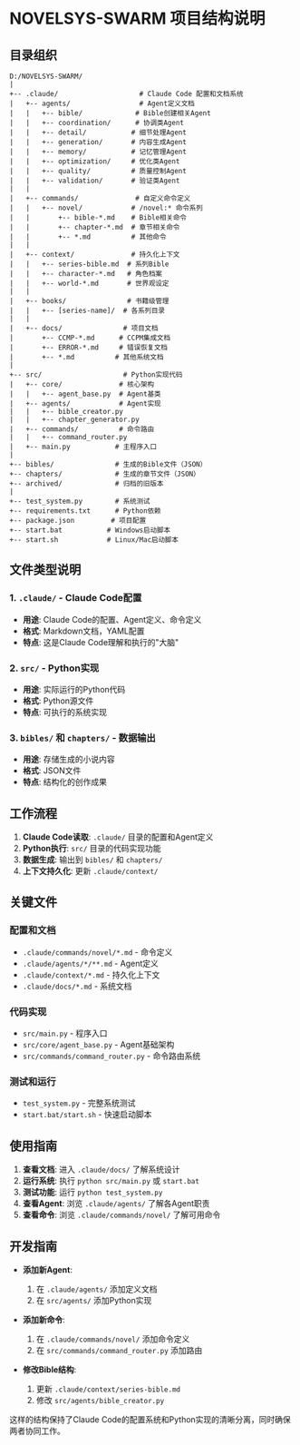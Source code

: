 # NOVELSYS-SWARM 项目结构说明

## 目录组织

```
D:/NOVELSYS-SWARM/
|
+-- .claude/                    # Claude Code 配置和文档系统
|   +-- agents/                 # Agent定义文档
|   |   +-- bible/             # Bible创建相关Agent
|   |   +-- coordination/      # 协调类Agent
|   |   +-- detail/           # 细节处理Agent
|   |   +-- generation/       # 内容生成Agent
|   |   +-- memory/           # 记忆管理Agent
|   |   +-- optimization/     # 优化类Agent
|   |   +-- quality/          # 质量控制Agent
|   |   +-- validation/       # 验证类Agent
|   |
|   +-- commands/              # 自定义命令定义
|   |   +-- novel/            # /novel:* 命令系列
|   |       +-- bible-*.md    # Bible相关命令
|   |       +-- chapter-*.md  # 章节相关命令
|   |       +-- *.md          # 其他命令
|   |
|   +-- context/              # 持久化上下文
|   |   +-- series-bible.md  # 系列Bible
|   |   +-- character-*.md   # 角色档案
|   |   +-- world-*.md       # 世界观设定
|   |
|   +-- books/               # 书籍级管理
|   |   +-- [series-name]/  # 各系列目录
|   |
|   +-- docs/               # 项目文档
|       +-- CCMP-*.md      # CCPM集成文档
|       +-- ERROR-*.md     # 错误恢复文档
|       +-- *.md          # 其他系统文档
|
+-- src/                    # Python实现代码
|   +-- core/              # 核心架构
|   |   +-- agent_base.py  # Agent基类
|   +-- agents/            # Agent实现
|   |   +-- bible_creator.py
|   |   +-- chapter_generator.py
|   +-- commands/          # 命令路由
|   |   +-- command_router.py
|   +-- main.py           # 主程序入口
|
+-- bibles/               # 生成的Bible文件（JSON）
+-- chapters/             # 生成的章节文件（JSON）
+-- archived/             # 归档的旧版本
|
+-- test_system.py        # 系统测试
+-- requirements.txt      # Python依赖
+-- package.json         # 项目配置
+-- start.bat           # Windows启动脚本
+-- start.sh            # Linux/Mac启动脚本
```

## 文件类型说明

### 1. `.claude/` - Claude Code配置
- **用途**: Claude Code的配置、Agent定义、命令定义
- **格式**: Markdown文档，YAML配置
- **特点**: 这是Claude Code理解和执行的"大脑"

### 2. `src/` - Python实现
- **用途**: 实际运行的Python代码
- **格式**: Python源文件
- **特点**: 可执行的系统实现

### 3. `bibles/` 和 `chapters/` - 数据输出
- **用途**: 存储生成的小说内容
- **格式**: JSON文件
- **特点**: 结构化的创作成果

## 工作流程

1. **Claude Code读取**: `.claude/` 目录的配置和Agent定义
2. **Python执行**: `src/` 目录的代码实现功能
3. **数据生成**: 输出到 `bibles/` 和 `chapters/`
4. **上下文持久化**: 更新 `.claude/context/`

## 关键文件

### 配置和文档
- `.claude/commands/novel/*.md` - 命令定义
- `.claude/agents/*/**.md` - Agent定义
- `.claude/context/*.md` - 持久化上下文
- `.claude/docs/*.md` - 系统文档

### 代码实现
- `src/main.py` - 程序入口
- `src/core/agent_base.py` - Agent基础架构
- `src/commands/command_router.py` - 命令路由系统

### 测试和运行
- `test_system.py` - 完整系统测试
- `start.bat/start.sh` - 快速启动脚本

## 使用指南

1. **查看文档**: 进入 `.claude/docs/` 了解系统设计
2. **运行系统**: 执行 `python src/main.py` 或 `start.bat`
3. **测试功能**: 运行 `python test_system.py`
4. **查看Agent**: 浏览 `.claude/agents/` 了解各Agent职责
5. **查看命令**: 浏览 `.claude/commands/novel/` 了解可用命令

## 开发指南

- **添加新Agent**: 
  1. 在 `.claude/agents/` 添加定义文档
  2. 在 `src/agents/` 添加Python实现

- **添加新命令**:
  1. 在 `.claude/commands/novel/` 添加命令定义
  2. 在 `src/commands/command_router.py` 添加路由

- **修改Bible结构**:
  1. 更新 `.claude/context/series-bible.md`
  2. 修改 `src/agents/bible_creator.py`

这样的结构保持了Claude Code的配置系统和Python实现的清晰分离，同时确保两者协同工作。